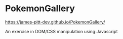 # PokemonGallery

https://james-pitt-dev.github.io/PokemonGallery/

An exercise in DOM/CSS manipulation using Javascript
